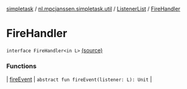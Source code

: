 [simpletask](../../../index.md) / [nl.mpcjanssen.simpletask.util](../../index.md) / [ListenerList](../index.md) / [FireHandler](.)

# FireHandler

`interface FireHandler<in L>` [(source)](https://github.com/mpcjanssen/simpletask-android/blob/master/src/main/java/nl/mpcjanssen/simpletask/util/ListenerList.kt#L8)

### Functions

| [fireEvent](fire-event.md) | `abstract fun fireEvent(listener: L): Unit` |

